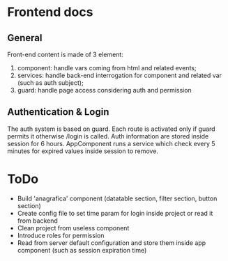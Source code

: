 # Frontend docs
## General
Front-end content is made of 3 element:
1) component: handle vars coming from html and related events; 
2) services: handle back-end interrogation for component and related var (such as auth subject);
3) guard: handle page access considering auth and permission
## Authentication & Login
The auth system is based on guard. Each route is activated only if guard permits it otherwise /login is called.
Auth information are stored inside session for 6 hours. 
AppComponent runs a service which check every 5 minutes for expired values inside session to remove.
# ToDo
- Build 'anagrafica' component (datatable section, filter section, button section)
- Create config file to set time param for login inside project or read it from backend
- Clean project from useless component
- Introduce roles for permission
- Read from server default configuration and store them inside app component (such as session expiration time)
